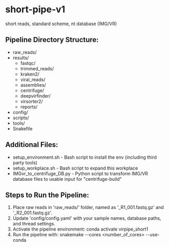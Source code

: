 # short-pipe-v1
short reads, standard scheme, nt database (IMG/VR)

Pipeline Directory Structure:
-----------------------------
- raw_reads/            
- results/              
  - fastqc/             
  - trimmed_reads/      
  - kraken2/            
  - viral_reads/        
  - assemblies/         
  - centrifuge/         
  - deepvirfinder/      
  - virsorter2/         
  - reports/            
- config/               
- scripts/              
- tools/	                
- Snakefile

Additional Files:
--------------------------
- setup_environment.sh - Bash script to install the env (including third party tools)
- setup_workplace.sh - Bash script to expand this workplace
- IMGvr_to_centrifuge_DB.py - Python script to transform IMG/VR database files to usable input for "centrifuge-build"  

Steps to Run the Pipeline:
--------------------------
1. Place raw reads in 'raw_reads/' folder, named as '<sample>_R1_001.fastq.gz' and '<sample>_R2_001.fastq.gz'.
2. Update 'config/config.yaml' with your sample names, database paths, and thread settings.
3. Activate the pipeline environment:
   conda activate virpipe_short1
4. Run the pipeline with:
   snakemake --cores <number_of_cores> --use-conda 
